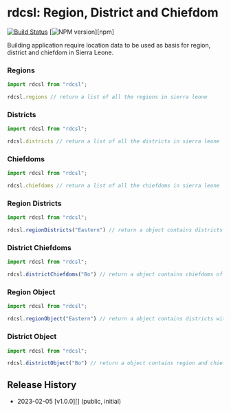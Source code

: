 # rdcsl: Region, District and Chiefdom

<!-- badges: start -->
[![Build Status](https://img.shields.io/travis/nbubna/Case.svg)](https://travis-ci.org/nbubna/Case)
[![NPM version](https://img.shields.io/npm/v/rdcsl.svg)][npm]
<!-- badges: end -->

Building application require location data to be used as basis for
region, district and chiefdom in Sierra Leone.

### Regions
```javascript
import rdcsl from "rdcsl";

rdcsl.regions // return a list of all the regions in sierra leone
```

### Districts
```javascript
import rdcsl from "rdcsl";

rdcsl.districts // return a list of all the districts in sierra leone
```

### Chiefdoms
```javascript
import rdcsl from "rdcsl";

rdcsl.chiefdoms // return a list of all the chiefdoms in sierra leone
```

### Region Districts
```javascript
import rdcsl from "rdcsl";

rdcsl.regionDistricts("Eastern") // return a object contains districts of the region argument passed in sierra leone
```

### District Chiefdoms
```javascript
import rdcsl from "rdcsl";

rdcsl.districtChiefdoms("Bo") // return a object contains chiefdoms of the district argument passed in sierra leone
```

### Region Object
```javascript
import rdcsl from "rdcsl";

rdcsl.regionObject("Eastern") // return a object contains districts with their  chiefdoms of the region argument passed in sierra leone
```

### District Object
```javascript
import rdcsl from "rdcsl";

rdcsl.districtObject("Bo") // return a object contains region and chiefdoms of the district argument passed in sierra leone
```

## Release History
* 2023-02-05 [v1.0.0][] (public, initial)